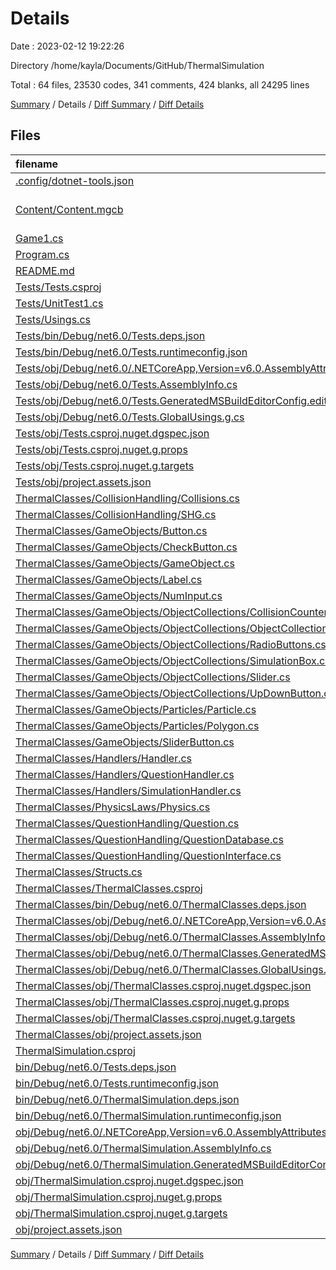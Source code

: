 # Details

Date : 2023-02-12 19:22:26

Directory /home/kayla/Documents/GitHub/ThermalSimulation

Total : 64 files,  23530 codes, 341 comments, 424 blanks, all 24295 lines

[Summary](results.md) / Details / [Diff Summary](diff.md) / [Diff Details](diff-details.md)

## Files
| filename | language | code | comment | blank | total |
| :--- | :--- | ---: | ---: | ---: | ---: |
| [.config/dotnet-tools.json](/.config/dotnet-tools.json) | JSON | 36 | 0 | 0 | 36 |
| [Content/Content.mgcb](/Content/Content.mgcb) | MonoGame Content Builder | 261 | 29 | 33 | 323 |
| [Game1.cs](/Game1.cs) | C# | 212 | 14 | 29 | 255 |
| [Program.cs](/Program.cs) | C# | 2 | 0 | 2 | 4 |
| [README.md](/README.md) | Markdown | 2 | 0 | 2 | 4 |
| [Tests/Tests.csproj](/Tests/Tests.csproj) | XML | 21 | 0 | 5 | 26 |
| [Tests/UnitTest1.cs](/Tests/UnitTest1.cs) | C# | 30 | 0 | 5 | 35 |
| [Tests/Usings.cs](/Tests/Usings.cs) | C# | 0 | 0 | 1 | 1 |
| [Tests/bin/Debug/net6.0/Tests.deps.json](/Tests/bin/Debug/net6.0/Tests.deps.json) | JSON | 2,041 | 0 | 0 | 2,041 |
| [Tests/bin/Debug/net6.0/Tests.runtimeconfig.json](/Tests/bin/Debug/net6.0/Tests.runtimeconfig.json) | JSON | 9 | 0 | 0 | 9 |
| [Tests/obj/Debug/net6.0/.NETCoreApp,Version=v6.0.AssemblyAttributes.cs](/Tests/obj/Debug/net6.0/.NETCoreApp,Version=v6.0.AssemblyAttributes.cs) | C# | 3 | 1 | 1 | 5 |
| [Tests/obj/Debug/net6.0/Tests.AssemblyInfo.cs](/Tests/obj/Debug/net6.0/Tests.AssemblyInfo.cs) | C# | 9 | 9 | 5 | 23 |
| [Tests/obj/Debug/net6.0/Tests.GeneratedMSBuildEditorConfig.editorconfig](/Tests/obj/Debug/net6.0/Tests.GeneratedMSBuildEditorConfig.editorconfig) | Properties | 10 | 0 | 1 | 11 |
| [Tests/obj/Debug/net6.0/Tests.GlobalUsings.g.cs](/Tests/obj/Debug/net6.0/Tests.GlobalUsings.g.cs) | C# | 7 | 1 | 1 | 9 |
| [Tests/obj/Tests.csproj.nuget.dgspec.json](/Tests/obj/Tests.csproj.nuget.dgspec.json) | JSON | 152 | 0 | 0 | 152 |
| [Tests/obj/Tests.csproj.nuget.g.props](/Tests/obj/Tests.csproj.nuget.g.props) | XML | 26 | 0 | 0 | 26 |
| [Tests/obj/Tests.csproj.nuget.g.targets](/Tests/obj/Tests.csproj.nuget.g.targets) | XML | 10 | 0 | 0 | 10 |
| [Tests/obj/project.assets.json](/Tests/obj/project.assets.json) | JSON | 6,481 | 0 | 0 | 6,481 |
| [ThermalClasses/CollisionHandling/Collisions.cs](/ThermalClasses/CollisionHandling/Collisions.cs) | C# | 120 | 39 | 14 | 173 |
| [ThermalClasses/CollisionHandling/SHG.cs](/ThermalClasses/CollisionHandling/SHG.cs) | C# | 108 | 12 | 12 | 132 |
| [ThermalClasses/GameObjects/Button.cs](/ThermalClasses/GameObjects/Button.cs) | C# | 76 | 2 | 16 | 94 |
| [ThermalClasses/GameObjects/CheckButton.cs](/ThermalClasses/GameObjects/CheckButton.cs) | C# | 69 | 1 | 10 | 80 |
| [ThermalClasses/GameObjects/GameObject.cs](/ThermalClasses/GameObjects/GameObject.cs) | C# | 60 | 1 | 11 | 72 |
| [ThermalClasses/GameObjects/Label.cs](/ThermalClasses/GameObjects/Label.cs) | C# | 40 | 1 | 8 | 49 |
| [ThermalClasses/GameObjects/NumInput.cs](/ThermalClasses/GameObjects/NumInput.cs) | C# | 140 | 0 | 14 | 154 |
| [ThermalClasses/GameObjects/ObjectCollections/CollisionCounter.cs](/ThermalClasses/GameObjects/ObjectCollections/CollisionCounter.cs) | C# | 75 | 0 | 8 | 83 |
| [ThermalClasses/GameObjects/ObjectCollections/ObjectCollection.cs](/ThermalClasses/GameObjects/ObjectCollections/ObjectCollection.cs) | C# | 9 | 0 | 2 | 11 |
| [ThermalClasses/GameObjects/ObjectCollections/RadioButtons.cs](/ThermalClasses/GameObjects/ObjectCollections/RadioButtons.cs) | C# | 78 | 0 | 7 | 85 |
| [ThermalClasses/GameObjects/ObjectCollections/SimulationBox.cs](/ThermalClasses/GameObjects/ObjectCollections/SimulationBox.cs) | C# | 44 | 2 | 5 | 51 |
| [ThermalClasses/GameObjects/ObjectCollections/Slider.cs](/ThermalClasses/GameObjects/ObjectCollections/Slider.cs) | C# | 60 | 0 | 9 | 69 |
| [ThermalClasses/GameObjects/ObjectCollections/UpDownButton.cs](/ThermalClasses/GameObjects/ObjectCollections/UpDownButton.cs) | C# | 56 | 0 | 7 | 63 |
| [ThermalClasses/GameObjects/Particles/Particle.cs](/ThermalClasses/GameObjects/Particles/Particle.cs) | C# | 57 | 6 | 10 | 73 |
| [ThermalClasses/GameObjects/Particles/Polygon.cs](/ThermalClasses/GameObjects/Particles/Polygon.cs) | C# | 50 | 4 | 7 | 61 |
| [ThermalClasses/GameObjects/SliderButton.cs](/ThermalClasses/GameObjects/SliderButton.cs) | C# | 55 | 1 | 7 | 63 |
| [ThermalClasses/Handlers/Handler.cs](/ThermalClasses/Handlers/Handler.cs) | C# | 24 | 0 | 3 | 27 |
| [ThermalClasses/Handlers/QuestionHandler.cs](/ThermalClasses/Handlers/QuestionHandler.cs) | C# | 69 | 0 | 12 | 81 |
| [ThermalClasses/Handlers/SimulationHandler.cs](/ThermalClasses/Handlers/SimulationHandler.cs) | C# | 651 | 48 | 72 | 771 |
| [ThermalClasses/PhysicsLaws/Physics.cs](/ThermalClasses/PhysicsLaws/Physics.cs) | C# | 79 | 112 | 19 | 210 |
| [ThermalClasses/QuestionHandling/Question.cs](/ThermalClasses/QuestionHandling/Question.cs) | C# | 50 | 28 | 8 | 86 |
| [ThermalClasses/QuestionHandling/QuestionDatabase.cs](/ThermalClasses/QuestionHandling/QuestionDatabase.cs) | C# | 268 | 1 | 36 | 305 |
| [ThermalClasses/QuestionHandling/QuestionInterface.cs](/ThermalClasses/QuestionHandling/QuestionInterface.cs) | C# | 185 | 2 | 17 | 204 |
| [ThermalClasses/Structs.cs](/ThermalClasses/Structs.cs) | C# | 61 | 6 | 6 | 73 |
| [ThermalClasses/ThermalClasses.csproj](/ThermalClasses/ThermalClasses.csproj) | XML | 14 | 0 | 4 | 18 |
| [ThermalClasses/bin/Debug/net6.0/ThermalClasses.deps.json](/ThermalClasses/bin/Debug/net6.0/ThermalClasses.deps.json) | JSON | 308 | 0 | 0 | 308 |
| [ThermalClasses/obj/Debug/net6.0/.NETCoreApp,Version=v6.0.AssemblyAttributes.cs](/ThermalClasses/obj/Debug/net6.0/.NETCoreApp,Version=v6.0.AssemblyAttributes.cs) | C# | 2 | 1 | 1 | 4 |
| [ThermalClasses/obj/Debug/net6.0/ThermalClasses.AssemblyInfo.cs](/ThermalClasses/obj/Debug/net6.0/ThermalClasses.AssemblyInfo.cs) | C# | 2 | 9 | 5 | 16 |
| [ThermalClasses/obj/Debug/net6.0/ThermalClasses.GeneratedMSBuildEditorConfig.editorconfig](/ThermalClasses/obj/Debug/net6.0/ThermalClasses.GeneratedMSBuildEditorConfig.editorconfig) | Properties | 10 | 0 | 1 | 11 |
| [ThermalClasses/obj/Debug/net6.0/ThermalClasses.GlobalUsings.g.cs](/ThermalClasses/obj/Debug/net6.0/ThermalClasses.GlobalUsings.g.cs) | C# | 7 | 1 | 1 | 9 |
| [ThermalClasses/obj/ThermalClasses.csproj.nuget.dgspec.json](/ThermalClasses/obj/ThermalClasses.csproj.nuget.dgspec.json) | JSON | 74 | 0 | 0 | 74 |
| [ThermalClasses/obj/ThermalClasses.csproj.nuget.g.props](/ThermalClasses/obj/ThermalClasses.csproj.nuget.g.props) | XML | 18 | 0 | 0 | 18 |
| [ThermalClasses/obj/ThermalClasses.csproj.nuget.g.targets](/ThermalClasses/obj/ThermalClasses.csproj.nuget.g.targets) | XML | 8 | 0 | 0 | 8 |
| [ThermalClasses/obj/project.assets.json](/ThermalClasses/obj/project.assets.json) | JSON | 486 | 0 | 0 | 486 |
| [ThermalSimulation.csproj](/ThermalSimulation.csproj) | XML | 34 | 0 | 0 | 34 |
| [bin/Debug/net6.0/Tests.deps.json](/bin/Debug/net6.0/Tests.deps.json) | JSON | 2,041 | 0 | 0 | 2,041 |
| [bin/Debug/net6.0/Tests.runtimeconfig.json](/bin/Debug/net6.0/Tests.runtimeconfig.json) | JSON | 9 | 0 | 0 | 9 |
| [bin/Debug/net6.0/ThermalSimulation.deps.json](/bin/Debug/net6.0/ThermalSimulation.deps.json) | JSON | 2,040 | 0 | 0 | 2,040 |
| [bin/Debug/net6.0/ThermalSimulation.runtimeconfig.json](/bin/Debug/net6.0/ThermalSimulation.runtimeconfig.json) | JSON | 13 | 0 | 0 | 13 |
| [obj/Debug/net6.0/.NETCoreApp,Version=v6.0.AssemblyAttributes.cs](/obj/Debug/net6.0/.NETCoreApp,Version=v6.0.AssemblyAttributes.cs) | C# | 2 | 1 | 1 | 4 |
| [obj/Debug/net6.0/ThermalSimulation.AssemblyInfo.cs](/obj/Debug/net6.0/ThermalSimulation.AssemblyInfo.cs) | C# | 2 | 9 | 5 | 16 |
| [obj/Debug/net6.0/ThermalSimulation.GeneratedMSBuildEditorConfig.editorconfig](/obj/Debug/net6.0/ThermalSimulation.GeneratedMSBuildEditorConfig.editorconfig) | Properties | 10 | 0 | 1 | 11 |
| [obj/ThermalSimulation.csproj.nuget.dgspec.json](/obj/ThermalSimulation.csproj.nuget.dgspec.json) | JSON | 225 | 0 | 0 | 225 |
| [obj/ThermalSimulation.csproj.nuget.g.props](/obj/ThermalSimulation.csproj.nuget.g.props) | XML | 22 | 0 | 0 | 22 |
| [obj/ThermalSimulation.csproj.nuget.g.targets](/obj/ThermalSimulation.csproj.nuget.g.targets) | XML | 8 | 0 | 0 | 8 |
| [obj/project.assets.json](/obj/project.assets.json) | JSON | 6,399 | 0 | 0 | 6,399 |

[Summary](results.md) / Details / [Diff Summary](diff.md) / [Diff Details](diff-details.md)